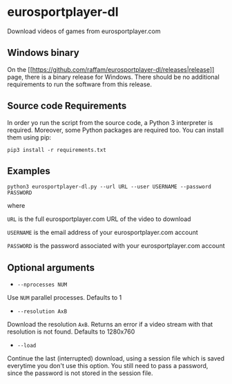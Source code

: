 # eurosportplayer-dl
Download videos of games from eurosportplayer.com

## Windows binary
On the [[https://github.com/raffam/eurosportplayer-dl/releases|release]] page, there is a binary release for Windows. There should be no additional requirements to run the software from this release.

## Source code Requirements
In order yo run the script from the source code, a Python 3 interpreter is required. Moreover, some Python packages are required too. You can install them using pip:

`pip3 install -r requirements.txt`

## Examples
`python3 eurosportplayer-dl.py --url URL --user USERNAME --password PASSWORD`

where

`URL` is the full eurosportplayer.com URL of the video to download

`USERNAME` is the email address of your eurosportplayer.com account

`PASSWORD` is the password associated with your eurosportplayer.com account

## Optional arguments
- `--nprocesses NUM`

Use `NUM` parallel processes. Defaults to 1

- `--resolution AxB`

Download the resolution `AxB`. Returns an error if a video stream with that resolution is not found. Defaults to 1280x760

- `--load`

Continue the last (interrupted) download, using a session file which is saved everytime you don't use this option. You still need to pass a password, since the password is not stored in the session file.
